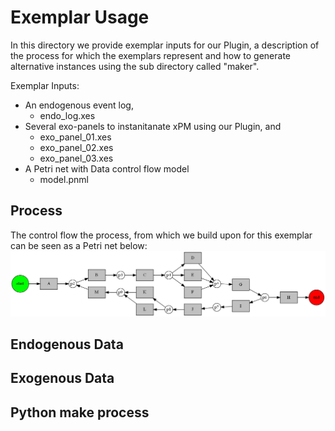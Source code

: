 
# Exemplar Usage

In this directory we provide exemplar inputs for our Plugin, a description of the process for which the exemplars represent and how to generate alternative instances using the sub directory called "maker".

Exemplar Inputs:
 - An endogenous event log, 
   - endo_log.xes
 - Several exo-panels to instanitanate xPM using our Plugin, and
   - exo_panel_01.xes
   - exo_panel_02.xes
   - exo_panel_03.xes
 - A Petri net with Data control flow model
   - model.pnml

## Process 

The control flow the process, from which we build upon for this exemplar can be seen as a Petri net below:
<br>
![Exemplar control flow](exemplar/maker/process.png)
<br>

## Endogenous Data



## Exogenous Data



## Python make process


